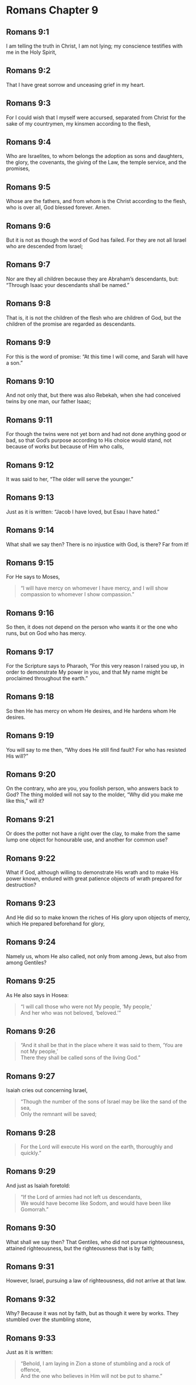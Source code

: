 # Romans Chapter 9

## Romans 9:1

I am telling the truth in Christ, I am not lying; my conscience testifies with me in the Holy Spirit,

## Romans 9:2

That I have great sorrow and unceasing grief in my heart.

## Romans 9:3

For I could wish that I myself were accursed, separated from Christ for the sake of my countrymen, my kinsmen according to the flesh,

## Romans 9:4

Who are Israelites, to whom belongs the adoption as sons and daughters, the glory, the covenants, the giving of the Law, the temple service, and the promises,

## Romans 9:5

Whose are the fathers, and from whom is the Christ according to the flesh, who is over all, God blessed forever. Amen.

## Romans 9:6

But it is not as though the word of God has failed. For they are not all Israel who are descended from Israel;

## Romans 9:7

Nor are they all children because they are Abraham’s descendants, but: “Through Isaac your descendants shall be named.”

## Romans 9:8

That is, it is not the children of the flesh who are children of God, but the children of the promise are regarded as descendants.

## Romans 9:9

For this is the word of promise: “At this time I will come, and Sarah will have a son.”

## Romans 9:10

And not only that, but there was also Rebekah, when she had conceived twins by one man, our father Isaac;

## Romans 9:11

For though the twins were not yet born and had not done anything good or bad, so that God’s purpose according to His choice would stand, not because of works but because of Him who calls,

## Romans 9:12

It was said to her, “The older will serve the younger.”

## Romans 9:13

Just as it is written: “Jacob I have loved, but Esau I have hated.”

## Romans 9:14

What shall we say then? There is no injustice with God, is there? Far from it!

## Romans 9:15

For He says to Moses,

> “I will have mercy on whomever I have mercy,
> and I will show compassion to whomever I show compassion.”

## Romans 9:16

So then, it does not depend on the person who wants it or the one who runs, but on God who has mercy.

## Romans 9:17

For the Scripture says to Pharaoh, “For this very reason I raised you up, in order to demonstrate My power in you, and that My name might be proclaimed throughout the earth.”

## Romans 9:18

So then He has mercy on whom He desires, and He hardens whom He desires.

## Romans 9:19

You will say to me then, “Why does He still find fault? For who has resisted His will?”

## Romans 9:20

On the contrary, who are you, you foolish person, who answers back to God? The thing molded will not say to the molder, “Why did you make me like this,” will it?

## Romans 9:21

Or does the potter not have a right over the clay, to make from the same lump one object for honourable use, and another for common use?

## Romans 9:22

What if God, although willing to demonstrate His wrath and to make His power known, endured with great patience objects of wrath prepared for destruction?

## Romans 9:23

And He did so to make known the riches of His glory upon objects of mercy, which He prepared beforehand for glory,

## Romans 9:24

Namely us, whom He also called, not only from among Jews, but also from among Gentiles?

## Romans 9:25

As He also says in Hosea:

> “I will call those who were not My people, ‘My people,’  
> And her who was not beloved, ‘beloved.’”

## Romans 9:26

> “And it shall be that in the place where it was said to them,
> ‘You are not My people,’  
> There they shall be called sons of the living God.”

## Romans 9:27

Isaiah cries out concerning Israel,

> “Though the number of the sons of Israel may be like the sand of the sea,  
> Only the remnant will be saved;

## Romans 9:28

> For the Lord will execute His word on the earth,
> thoroughly and quickly.”

## Romans 9:29

And just as Isaiah foretold:

> “If the Lord of armies
> had not left us descendants,  
> We would have become like Sodom,
> and would have been like Gomorrah.”

## Romans 9:30

What shall we say then? That Gentiles, who did not pursue righteousness, attained righteousness, but the righteousness that is by faith;

## Romans 9:31

However, Israel, pursuing a law of righteousness, did not arrive at that law.

## Romans 9:32

Why? Because it was not by faith, but as though it were by works. They stumbled over the stumbling stone,

## Romans 9:33

Just as it is written:

> “Behold, I am laying in Zion
> a stone of stumbling and a rock of offence,  
> And the one who believes in Him will not be put to shame.”

